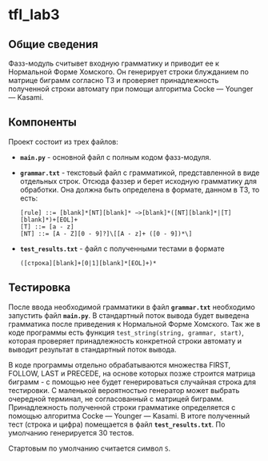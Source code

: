 # tfl_lab3

## Общие сведения

Фазз-модуль считывет входную грамматику и приводит ее к Нормальной Форме Хомского. Он генерирует строки блужданием по матрице биграмм согласно ТЗ и проверяет принадлежность полученной строки автомату при помощи алгоритма Cocke — Younger — Kasami.

## Компоненты

Проект состоит из трех файлов:
-   **`main.py`** - основной файл с полным кодом фазз-модуля.
-   **`grammar.txt`** - текстовый файл с грамматикой, представленной в виде отдельных строк. Отсюда фаззер и берет исходную грамматику для обработки. Она должна быть определена в формате, данном в ТЗ, то есть:
  
        [rule] ::= [blank]*[NT][blank]* −>[blank]*([NT][blank]*|[T][blank]*)+[EOL]+
        [T] ::= [a - z]
        [NT] ::= [A - Z][0 - 9]?]\[[A - z]+ ([0 - 9])*\]
-   **`test_results.txt`** - файл с полученными тестами в формате
  
        ([строка][blank]+[0|1][blank]*[EOL]+)*

## Тестировка
  После ввода необходимой грамматики в файл **`grammar.txt`** необходимо запустить файл **`main.py`**. В стандартный поток вывода будет выведена грамматика после приведения к Нормальной Форме Хомского. Так же в коде программы есть функция `test_string(string, grammar, start)`, которая проверяет принадлежность конкретной строки автомату и выводит результат в стандартный поток вывода.

  В коде программы отдельно обрабатываются множества FIRST, FOLLOW, LAST и PRECEDE, на основе которых позже строится матрица биграмм - с помощью нее будет генерироваться случайная строка для тестировки. С маленькой вероятностью генератор может выбрать очередной терминал, не согласованный с матрицей биграмм. Принадлежность полученной строки грамматике определяется с помощью алгоритма Cocke — Younger — Kasami. В итоге полученный тест (строка и цифра) помещается в файл  **`test_results.txt`**. По умолчанию генерируется 30 тестов.

  Стартовым по умолчанию считается символ `S`.

